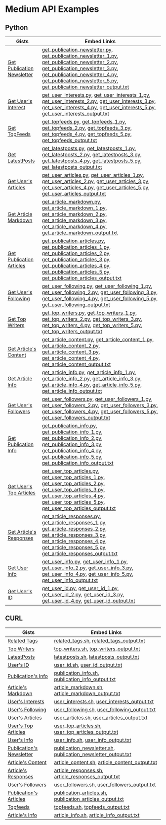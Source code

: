 # Medium API Examples

## Python
| Gists | Embed Links |
| --- | --- |
| [Get Publication Newsletter](https://gist.github.com/weeping-angel/4690dfa2431d3909789917a45183eb5f) | [get_publication_newsletter.py](https://gist.github.com/weeping-angel/4690dfa2431d3909789917a45183eb5f.js?file=get_publication_newsletter.py), [get_publication_newsletter_1.py](https://gist.github.com/weeping-angel/4690dfa2431d3909789917a45183eb5f.js?file=get_publication_newsletter_1.py), [get_publication_newsletter_2.py](https://gist.github.com/weeping-angel/4690dfa2431d3909789917a45183eb5f.js?file=get_publication_newsletter_2.py), [get_publication_newsletter_3.py](https://gist.github.com/weeping-angel/4690dfa2431d3909789917a45183eb5f.js?file=get_publication_newsletter_3.py), [get_publication_newsletter_4.py](https://gist.github.com/weeping-angel/4690dfa2431d3909789917a45183eb5f.js?file=get_publication_newsletter_4.py), [get_publication_newsletter_5.py](https://gist.github.com/weeping-angel/4690dfa2431d3909789917a45183eb5f.js?file=get_publication_newsletter_5.py), [get_publication_newsletter_output.txt](https://gist.github.com/weeping-angel/4690dfa2431d3909789917a45183eb5f.js?file=get_publication_newsletter_output.txt)
| [Get User's Interest](https://gist.github.com/weeping-angel/9f5e2e0d2ce6d00694406dcd7487d5b3) | [get_user_interests.py](https://gist.github.com/weeping-angel/9f5e2e0d2ce6d00694406dcd7487d5b3.js?file=get_user_interests.py), [get_user_interests_1.py](https://gist.github.com/weeping-angel/9f5e2e0d2ce6d00694406dcd7487d5b3.js?file=get_user_interests_1.py), [get_user_interests_2.py](https://gist.github.com/weeping-angel/9f5e2e0d2ce6d00694406dcd7487d5b3.js?file=get_user_interests_2.py), [get_user_interests_3.py](https://gist.github.com/weeping-angel/9f5e2e0d2ce6d00694406dcd7487d5b3.js?file=get_user_interests_3.py), [get_user_interests_4.py](https://gist.github.com/weeping-angel/9f5e2e0d2ce6d00694406dcd7487d5b3.js?file=get_user_interests_4.py), [get_user_interests_5.py](https://gist.github.com/weeping-angel/9f5e2e0d2ce6d00694406dcd7487d5b3.js?file=get_user_interests_5.py), [get_user_interests_output.txt](https://gist.github.com/weeping-angel/9f5e2e0d2ce6d00694406dcd7487d5b3.js?file=get_user_interests_output.txt)
| [Get TopFeeds](https://gist.github.com/weeping-angel/72a58e9bc6b969a7d8053d624715790f) | [get_topfeeds.py](https://gist.github.com/weeping-angel/72a58e9bc6b969a7d8053d624715790f.js?file=get_topfeeds.py), [get_topfeeds_1.py](https://gist.github.com/weeping-angel/72a58e9bc6b969a7d8053d624715790f.js?file=get_topfeeds_1.py), [get_topfeeds_2.py](https://gist.github.com/weeping-angel/72a58e9bc6b969a7d8053d624715790f.js?file=get_topfeeds_2.py), [get_topfeeds_3.py](https://gist.github.com/weeping-angel/72a58e9bc6b969a7d8053d624715790f.js?file=get_topfeeds_3.py), [get_topfeeds_4.py](https://gist.github.com/weeping-angel/72a58e9bc6b969a7d8053d624715790f.js?file=get_topfeeds_4.py), [get_topfeeds_5.py](https://gist.github.com/weeping-angel/72a58e9bc6b969a7d8053d624715790f.js?file=get_topfeeds_5.py), [get_topfeeds_output.txt](https://gist.github.com/weeping-angel/72a58e9bc6b969a7d8053d624715790f.js?file=get_topfeeds_output.txt)
| [Get LatestPosts](https://gist.github.com/weeping-angel/5e47c3732280e37887c8adbd9b0efa3b) | [get_latestposts.py](https://gist.github.com/weeping-angel/5e47c3732280e37887c8adbd9b0efa3b.js?file=get_latestposts.py), [get_latestposts_1.py](https://gist.github.com/weeping-angel/5e47c3732280e37887c8adbd9b0efa3b.js?file=get_latestposts_1.py), [get_latestposts_2.py](https://gist.github.com/weeping-angel/5e47c3732280e37887c8adbd9b0efa3b.js?file=get_latestposts_2.py), [get_latestposts_3.py](https://gist.github.com/weeping-angel/5e47c3732280e37887c8adbd9b0efa3b.js?file=get_latestposts_3.py), [get_latestposts_4.py](https://gist.github.com/weeping-angel/5e47c3732280e37887c8adbd9b0efa3b.js?file=get_latestposts_4.py), [get_latestposts_5.py](https://gist.github.com/weeping-angel/5e47c3732280e37887c8adbd9b0efa3b.js?file=get_latestposts_5.py), [get_latestposts_output.txt](https://gist.github.com/weeping-angel/5e47c3732280e37887c8adbd9b0efa3b.js?file=get_latestposts_output.txt)
| [Get User's Articles](https://gist.github.com/weeping-angel/9029e637155ebc4038ecc3930af93913) | [get_user_articles.py](https://gist.github.com/weeping-angel/9029e637155ebc4038ecc3930af93913.js?file=get_user_articles.py), [get_user_articles_1.py](https://gist.github.com/weeping-angel/9029e637155ebc4038ecc3930af93913.js?file=get_user_articles_1.py), [get_user_articles_2.py](https://gist.github.com/weeping-angel/9029e637155ebc4038ecc3930af93913.js?file=get_user_articles_2.py), [get_user_articles_3.py](https://gist.github.com/weeping-angel/9029e637155ebc4038ecc3930af93913.js?file=get_user_articles_3.py), [get_user_articles_4.py](https://gist.github.com/weeping-angel/9029e637155ebc4038ecc3930af93913.js?file=get_user_articles_4.py), [get_user_articles_5.py](https://gist.github.com/weeping-angel/9029e637155ebc4038ecc3930af93913.js?file=get_user_articles_5.py), [get_user_articles_output.txt](https://gist.github.com/weeping-angel/9029e637155ebc4038ecc3930af93913.js?file=get_user_articles_output.txt)
| [Get Article Markdown](https://gist.github.com/weeping-angel/f361d734893eabe095492e86c5f5b1aa) | [get_article_markdown.py](https://gist.github.com/weeping-angel/f361d734893eabe095492e86c5f5b1aa.js?file=get_article_markdown.py), [get_article_markdown_1.py](https://gist.github.com/weeping-angel/f361d734893eabe095492e86c5f5b1aa.js?file=get_article_markdown_1.py), [get_article_markdown_2.py](https://gist.github.com/weeping-angel/f361d734893eabe095492e86c5f5b1aa.js?file=get_article_markdown_2.py), [get_article_markdown_3.py](https://gist.github.com/weeping-angel/f361d734893eabe095492e86c5f5b1aa.js?file=get_article_markdown_3.py), [get_article_markdown_4.py](https://gist.github.com/weeping-angel/f361d734893eabe095492e86c5f5b1aa.js?file=get_article_markdown_4.py), [get_article_markdown_output.txt](https://gist.github.com/weeping-angel/f361d734893eabe095492e86c5f5b1aa.js?file=get_article_markdown_output.txt)
| [Get Publication Articles](https://gist.github.com/weeping-angel/ae1f46c117a69428218beb74fc641c3e) | [get_publication_articles.py](https://gist.github.com/weeping-angel/ae1f46c117a69428218beb74fc641c3e.js?file=get_publication_articles.py), [get_publication_articles_1.py](https://gist.github.com/weeping-angel/ae1f46c117a69428218beb74fc641c3e.js?file=get_publication_articles_1.py), [get_publication_articles_2.py](https://gist.github.com/weeping-angel/ae1f46c117a69428218beb74fc641c3e.js?file=get_publication_articles_2.py), [get_publication_articles_3.py](https://gist.github.com/weeping-angel/ae1f46c117a69428218beb74fc641c3e.js?file=get_publication_articles_3.py), [get_publication_articles_4.py](https://gist.github.com/weeping-angel/ae1f46c117a69428218beb74fc641c3e.js?file=get_publication_articles_4.py), [get_publication_articles_5.py](https://gist.github.com/weeping-angel/ae1f46c117a69428218beb74fc641c3e.js?file=get_publication_articles_5.py), [get_publication_articles_output.txt](https://gist.github.com/weeping-angel/ae1f46c117a69428218beb74fc641c3e.js?file=get_publication_articles_output.txt)
| [Get User's Following](https://gist.github.com/weeping-angel/cc9b4660765d52bff85fa9a80c66002c) | [get_user_following.py](https://gist.github.com/weeping-angel/cc9b4660765d52bff85fa9a80c66002c.js?file=get_user_following.py), [get_user_following_1.py](https://gist.github.com/weeping-angel/cc9b4660765d52bff85fa9a80c66002c.js?file=get_user_following_1.py), [get_user_following_2.py](https://gist.github.com/weeping-angel/cc9b4660765d52bff85fa9a80c66002c.js?file=get_user_following_2.py), [get_user_following_3.py](https://gist.github.com/weeping-angel/cc9b4660765d52bff85fa9a80c66002c.js?file=get_user_following_3.py), [get_user_following_4.py](https://gist.github.com/weeping-angel/cc9b4660765d52bff85fa9a80c66002c.js?file=get_user_following_4.py), [get_user_following_5.py](https://gist.github.com/weeping-angel/cc9b4660765d52bff85fa9a80c66002c.js?file=get_user_following_5.py), [get_user_following_output.txt](https://gist.github.com/weeping-angel/cc9b4660765d52bff85fa9a80c66002c.js?file=get_user_following_output.txt)
| [Get Top Writers](https://gist.github.com/weeping-angel/eecb654b0b04224de5473167302e964a) | [get_top_writers.py](https://gist.github.com/weeping-angel/eecb654b0b04224de5473167302e964a.js?file=get_top_writers.py), [get_top_writers_1.py](https://gist.github.com/weeping-angel/eecb654b0b04224de5473167302e964a.js?file=get_top_writers_1.py), [get_top_writers_2.py](https://gist.github.com/weeping-angel/eecb654b0b04224de5473167302e964a.js?file=get_top_writers_2.py), [get_top_writers_3.py](https://gist.github.com/weeping-angel/eecb654b0b04224de5473167302e964a.js?file=get_top_writers_3.py), [get_top_writers_4.py](https://gist.github.com/weeping-angel/eecb654b0b04224de5473167302e964a.js?file=get_top_writers_4.py), [get_top_writers_5.py](https://gist.github.com/weeping-angel/eecb654b0b04224de5473167302e964a.js?file=get_top_writers_5.py), [get_top_writers_output.txt](https://gist.github.com/weeping-angel/eecb654b0b04224de5473167302e964a.js?file=get_top_writers_output.txt)
| [Get Article's Content](https://gist.github.com/weeping-angel/dc469baf9aa845282773c50bad54bb4f) | [get_article_content.py](https://gist.github.com/weeping-angel/dc469baf9aa845282773c50bad54bb4f.js?file=get_article_content.py), [get_article_content_1.py](https://gist.github.com/weeping-angel/dc469baf9aa845282773c50bad54bb4f.js?file=get_article_content_1.py), [get_article_content_2.py](https://gist.github.com/weeping-angel/dc469baf9aa845282773c50bad54bb4f.js?file=get_article_content_2.py), [get_article_content_3.py](https://gist.github.com/weeping-angel/dc469baf9aa845282773c50bad54bb4f.js?file=get_article_content_3.py), [get_article_content_4.py](https://gist.github.com/weeping-angel/dc469baf9aa845282773c50bad54bb4f.js?file=get_article_content_4.py), [get_article_content_output.txt](https://gist.github.com/weeping-angel/dc469baf9aa845282773c50bad54bb4f.js?file=get_article_content_output.txt)
| [Get Article Info](https://gist.github.com/weeping-angel/4cfd6c9716cb4c4763ffd20bb820e9c8) | [get_article_info.py](https://gist.github.com/weeping-angel/4cfd6c9716cb4c4763ffd20bb820e9c8.js?file=get_article_info.py), [get_article_info_1.py](https://gist.github.com/weeping-angel/4cfd6c9716cb4c4763ffd20bb820e9c8.js?file=get_article_info_1.py), [get_article_info_2.py](https://gist.github.com/weeping-angel/4cfd6c9716cb4c4763ffd20bb820e9c8.js?file=get_article_info_2.py), [get_article_info_3.py](https://gist.github.com/weeping-angel/4cfd6c9716cb4c4763ffd20bb820e9c8.js?file=get_article_info_3.py), [get_article_info_4.py](https://gist.github.com/weeping-angel/4cfd6c9716cb4c4763ffd20bb820e9c8.js?file=get_article_info_4.py), [get_article_info_5.py](https://gist.github.com/weeping-angel/4cfd6c9716cb4c4763ffd20bb820e9c8.js?file=get_article_info_5.py), [get_article_info_output.txt](https://gist.github.com/weeping-angel/4cfd6c9716cb4c4763ffd20bb820e9c8.js?file=get_article_info_output.txt)
| [Get User's Followers](https://gist.github.com/weeping-angel/7432d0edaa73d690b3e84224dd127d0c) | [get_user_followers.py](https://gist.github.com/weeping-angel/7432d0edaa73d690b3e84224dd127d0c.js?file=get_user_followers.py), [get_user_followers_1.py](https://gist.github.com/weeping-angel/7432d0edaa73d690b3e84224dd127d0c.js?file=get_user_followers_1.py), [get_user_followers_2.py](https://gist.github.com/weeping-angel/7432d0edaa73d690b3e84224dd127d0c.js?file=get_user_followers_2.py), [get_user_followers_3.py](https://gist.github.com/weeping-angel/7432d0edaa73d690b3e84224dd127d0c.js?file=get_user_followers_3.py), [get_user_followers_4.py](https://gist.github.com/weeping-angel/7432d0edaa73d690b3e84224dd127d0c.js?file=get_user_followers_4.py), [get_user_followers_5.py](https://gist.github.com/weeping-angel/7432d0edaa73d690b3e84224dd127d0c.js?file=get_user_followers_5.py), [get_user_followers_output.txt](https://gist.github.com/weeping-angel/7432d0edaa73d690b3e84224dd127d0c.js?file=get_user_followers_output.txt)
| [Get Publication Info](https://gist.github.com/weeping-angel/1f9ee9f7fe6f31ba0a26d537ccc2c145) | [get_publication_info.py](https://gist.github.com/weeping-angel/1f9ee9f7fe6f31ba0a26d537ccc2c145.js?file=get_publication_info.py), [get_publication_info_1.py](https://gist.github.com/weeping-angel/1f9ee9f7fe6f31ba0a26d537ccc2c145.js?file=get_publication_info_1.py), [get_publication_info_2.py](https://gist.github.com/weeping-angel/1f9ee9f7fe6f31ba0a26d537ccc2c145.js?file=get_publication_info_2.py), [get_publication_info_3.py](https://gist.github.com/weeping-angel/1f9ee9f7fe6f31ba0a26d537ccc2c145.js?file=get_publication_info_3.py), [get_publication_info_4.py](https://gist.github.com/weeping-angel/1f9ee9f7fe6f31ba0a26d537ccc2c145.js?file=get_publication_info_4.py), [get_publication_info_5.py](https://gist.github.com/weeping-angel/1f9ee9f7fe6f31ba0a26d537ccc2c145.js?file=get_publication_info_5.py), [get_publication_info_output.txt](https://gist.github.com/weeping-angel/1f9ee9f7fe6f31ba0a26d537ccc2c145.js?file=get_publication_info_output.txt)
| [Get User's Top Articles](https://gist.github.com/weeping-angel/75c9cbd400470261dd25a2b9354dd279) | [get_user_top_articles.py](https://gist.github.com/weeping-angel/75c9cbd400470261dd25a2b9354dd279.js?file=get_user_top_articles.py), [get_user_top_articles_1.py](https://gist.github.com/weeping-angel/75c9cbd400470261dd25a2b9354dd279.js?file=get_user_top_articles_1.py), [get_user_top_articles_2.py](https://gist.github.com/weeping-angel/75c9cbd400470261dd25a2b9354dd279.js?file=get_user_top_articles_2.py), [get_user_top_articles_3.py](https://gist.github.com/weeping-angel/75c9cbd400470261dd25a2b9354dd279.js?file=get_user_top_articles_3.py), [get_user_top_articles_4.py](https://gist.github.com/weeping-angel/75c9cbd400470261dd25a2b9354dd279.js?file=get_user_top_articles_4.py), [get_user_top_articles_5.py](https://gist.github.com/weeping-angel/75c9cbd400470261dd25a2b9354dd279.js?file=get_user_top_articles_5.py), [get_user_top_articles_output.txt](https://gist.github.com/weeping-angel/75c9cbd400470261dd25a2b9354dd279.js?file=get_user_top_articles_output.txt)
| [Get Article's Responses](https://gist.github.com/weeping-angel/02c8403dd20baab9a92abe73253f89c1) | [get_article_responses.py](https://gist.github.com/weeping-angel/02c8403dd20baab9a92abe73253f89c1.js?file=get_article_responses.py), [get_article_responses_1.py](https://gist.github.com/weeping-angel/02c8403dd20baab9a92abe73253f89c1.js?file=get_article_responses_1.py), [get_article_responses_2.py](https://gist.github.com/weeping-angel/02c8403dd20baab9a92abe73253f89c1.js?file=get_article_responses_2.py), [get_article_responses_3.py](https://gist.github.com/weeping-angel/02c8403dd20baab9a92abe73253f89c1.js?file=get_article_responses_3.py), [get_article_responses_4.py](https://gist.github.com/weeping-angel/02c8403dd20baab9a92abe73253f89c1.js?file=get_article_responses_4.py), [get_article_responses_5.py](https://gist.github.com/weeping-angel/02c8403dd20baab9a92abe73253f89c1.js?file=get_article_responses_5.py), [get_article_responses_output.txt](https://gist.github.com/weeping-angel/02c8403dd20baab9a92abe73253f89c1.js?file=get_article_responses_output.txt)
| [Get User Info](https://gist.github.com/weeping-angel/59b73002c496c03e27e22a6f656bf8f0) | [get_user_info.py](https://gist.github.com/weeping-angel/59b73002c496c03e27e22a6f656bf8f0.js?file=get_user_info.py), [get_user_info_1.py](https://gist.github.com/weeping-angel/59b73002c496c03e27e22a6f656bf8f0.js?file=get_user_info_1.py), [get_user_info_2.py](https://gist.github.com/weeping-angel/59b73002c496c03e27e22a6f656bf8f0.js?file=get_user_info_2.py), [get_user_info_3.py](https://gist.github.com/weeping-angel/59b73002c496c03e27e22a6f656bf8f0.js?file=get_user_info_3.py), [get_user_info_4.py](https://gist.github.com/weeping-angel/59b73002c496c03e27e22a6f656bf8f0.js?file=get_user_info_4.py), [get_user_info_5.py](https://gist.github.com/weeping-angel/59b73002c496c03e27e22a6f656bf8f0.js?file=get_user_info_5.py), [get_user_info_output.txt](https://gist.github.com/weeping-angel/59b73002c496c03e27e22a6f656bf8f0.js?file=get_user_info_output.txt)
| [Get User's ID](https://gist.github.com/weeping-angel/c4e694ee6f2ede9d7261acd87152e8f7) | [get_user_id.py](https://gist.github.com/weeping-angel/c4e694ee6f2ede9d7261acd87152e8f7.js?file=get_user_id.py), [get_user_id_1.py](https://gist.github.com/weeping-angel/c4e694ee6f2ede9d7261acd87152e8f7.js?file=get_user_id_1.py), [get_user_id_2.py](https://gist.github.com/weeping-angel/c4e694ee6f2ede9d7261acd87152e8f7.js?file=get_user_id_2.py), [get_user_id_3.py](https://gist.github.com/weeping-angel/c4e694ee6f2ede9d7261acd87152e8f7.js?file=get_user_id_3.py), [get_user_id_4.py](https://gist.github.com/weeping-angel/c4e694ee6f2ede9d7261acd87152e8f7.js?file=get_user_id_4.py), [get_user_id_output.txt](https://gist.github.com/weeping-angel/c4e694ee6f2ede9d7261acd87152e8f7.js?file=get_user_id_output.txt)


## CURL

| Gists | Embed Links |
| --- | --- |
| [Related Tags](https://gist.github.com/weeping-angel/6a0628389b1b1b27b9cc893c7c0181f4) | [related_tags.sh](https://gist.github.com/weeping-angel/6a0628389b1b1b27b9cc893c7c0181f4.js?file=related_tags.sh), [related_tags_output.txt](https://gist.github.com/weeping-angel/6a0628389b1b1b27b9cc893c7c0181f4.js?file=related_tags_output.txt)
| [Top Writers](https://gist.github.com/weeping-angel/9217562c854f85a2c949fb497ceb8cbc) | [top_writers.sh](https://gist.github.com/weeping-angel/9217562c854f85a2c949fb497ceb8cbc.js?file=top_writers.sh), [top_writers_output.txt](https://gist.github.com/weeping-angel/9217562c854f85a2c949fb497ceb8cbc.js?file=top_writers_output.txt)
| [LatestPosts](https://gist.github.com/weeping-angel/dad4f1382928798b5d2dbfd1fd9c8c38) | [latestposts.sh](https://gist.github.com/weeping-angel/dad4f1382928798b5d2dbfd1fd9c8c38.js?file=latestposts.sh), [latestposts_output.txt](https://gist.github.com/weeping-angel/dad4f1382928798b5d2dbfd1fd9c8c38.js?file=latestposts_output.txt)
| [User's ID](https://gist.github.com/weeping-angel/ac33f3d869ea8a859052fbb98e988385) | [user_id.sh](https://gist.github.com/weeping-angel/ac33f3d869ea8a859052fbb98e988385.js?file=user_id.sh), [user_id_output.txt](https://gist.github.com/weeping-angel/ac33f3d869ea8a859052fbb98e988385.js?file=user_id_output.txt)
| [Publication's Info](https://gist.github.com/weeping-angel/e73f4c180b71fed2de9160dff38d25be) | [publication_info.sh](https://gist.github.com/weeping-angel/e73f4c180b71fed2de9160dff38d25be.js?file=publication_info.sh), [publication_info_output.txt](https://gist.github.com/weeping-angel/e73f4c180b71fed2de9160dff38d25be.js?file=publication_info_output.txt)
| [Article's Markdown](https://gist.github.com/weeping-angel/a692fc43a7f8a85aa25e358baf0544d6) | [article_markdown.sh](https://gist.github.com/weeping-angel/a692fc43a7f8a85aa25e358baf0544d6.js?file=article_markdown.sh), [article_markdown_output.txt](https://gist.github.com/weeping-angel/a692fc43a7f8a85aa25e358baf0544d6.js?file=article_markdown_output.txt)
| [User's Interests](https://gist.github.com/weeping-angel/deb68d4ac20f29fae389bc78d2bab6a4) | [user_interests.sh](https://gist.github.com/weeping-angel/deb68d4ac20f29fae389bc78d2bab6a4.js?file=user_interests.sh), [user_interests_output.txt](https://gist.github.com/weeping-angel/deb68d4ac20f29fae389bc78d2bab6a4.js?file=user_interests_output.txt)
| [User's Following](https://gist.github.com/weeping-angel/7f3d13b52205e5b48a0edba8a8677bfe) | [user_following.sh](https://gist.github.com/weeping-angel/7f3d13b52205e5b48a0edba8a8677bfe.js?file=user_following.sh), [user_following_output.txt](https://gist.github.com/weeping-angel/7f3d13b52205e5b48a0edba8a8677bfe.js?file=user_following_output.txt)
| [User's Articles](https://gist.github.com/weeping-angel/c0c133d64268a9ef2a4eb62e0408f474) | [user_articles.sh](https://gist.github.com/weeping-angel/c0c133d64268a9ef2a4eb62e0408f474.js?file=user_articles.sh), [user_articles_output.txt](https://gist.github.com/weeping-angel/c0c133d64268a9ef2a4eb62e0408f474.js?file=user_articles_output.txt)
| [User's Top Articles](https://gist.github.com/weeping-angel/c64fb4791441951deeaaac458672879b) | [user_top_articles.sh](https://gist.github.com/weeping-angel/c64fb4791441951deeaaac458672879b.js?file=user_top_articles.sh), [user_top_articles_output.txt](https://gist.github.com/weeping-angel/c64fb4791441951deeaaac458672879b.js?file=user_top_articles_output.txt)
| [User's Info](https://gist.github.com/weeping-angel/c26f5b68a01c5482f5a712e0a652fdd3) | [user_info.sh](https://gist.github.com/weeping-angel/c26f5b68a01c5482f5a712e0a652fdd3.js?file=user_info.sh), [user_info_output.txt](https://gist.github.com/weeping-angel/c26f5b68a01c5482f5a712e0a652fdd3.js?file=user_info_output.txt)
| [Publication's Newsletter](https://gist.github.com/weeping-angel/4ed062ced5c2068cec38567f62d497f4) | [publication_newsletter.sh](https://gist.github.com/weeping-angel/4ed062ced5c2068cec38567f62d497f4.js?file=publication_newsletter.sh), [publication_newsletter_output.txt](https://gist.github.com/weeping-angel/4ed062ced5c2068cec38567f62d497f4.js?file=publication_newsletter_output.txt)
| [Article's Content](https://gist.github.com/weeping-angel/d64a3b2a09ad468abc517949379b1c0b) | [article_content.sh](https://gist.github.com/weeping-angel/d64a3b2a09ad468abc517949379b1c0b.js?file=article_content.sh), [article_content_output.txt](https://gist.github.com/weeping-angel/d64a3b2a09ad468abc517949379b1c0b.js?file=article_content_output.txt)
| [Article's Responses](https://gist.github.com/weeping-angel/5e7b360bd7e3a03e3035a036a50e22c8) | [article_responses.sh](https://gist.github.com/weeping-angel/5e7b360bd7e3a03e3035a036a50e22c8.js?file=article_responses.sh), [article_responses_output.txt](https://gist.github.com/weeping-angel/5e7b360bd7e3a03e3035a036a50e22c8.js?file=article_responses_output.txt)
| [User's Followers](https://gist.github.com/weeping-angel/66e7ee163f48e426dec93fbded420802) | [user_followers.sh](https://gist.github.com/weeping-angel/66e7ee163f48e426dec93fbded420802.js?file=user_followers.sh), [user_followers_output.txt](https://gist.github.com/weeping-angel/66e7ee163f48e426dec93fbded420802.js?file=user_followers_output.txt)
| [Publication's Articles](https://gist.github.com/weeping-angel/d4ba88bd29cf3482927e77e87ed236d7) | [publication_articles.sh](https://gist.github.com/weeping-angel/d4ba88bd29cf3482927e77e87ed236d7.js?file=publication_articles.sh), [publication_articles_output.txt](https://gist.github.com/weeping-angel/d4ba88bd29cf3482927e77e87ed236d7.js?file=publication_articles_output.txt)
| [Topfeeds](https://gist.github.com/weeping-angel/8be504accef43976d161cd0b72c23009) | [topfeeds.sh](https://gist.github.com/weeping-angel/8be504accef43976d161cd0b72c23009.js?file=topfeeds.sh), [topfeeds_output.txt](https://gist.github.com/weeping-angel/8be504accef43976d161cd0b72c23009.js?file=topfeeds_output.txt)
| [Article's Info](https://gist.github.com/weeping-angel/3946e149d9b99b00e16fca59845ea2d3) | [article_info.sh](https://gist.github.com/weeping-angel/3946e149d9b99b00e16fca59845ea2d3.js?file=article_info.sh), [article_info_output.txt](https://gist.github.com/weeping-angel/3946e149d9b99b00e16fca59845ea2d3.js?file=article_info_output.txt)
